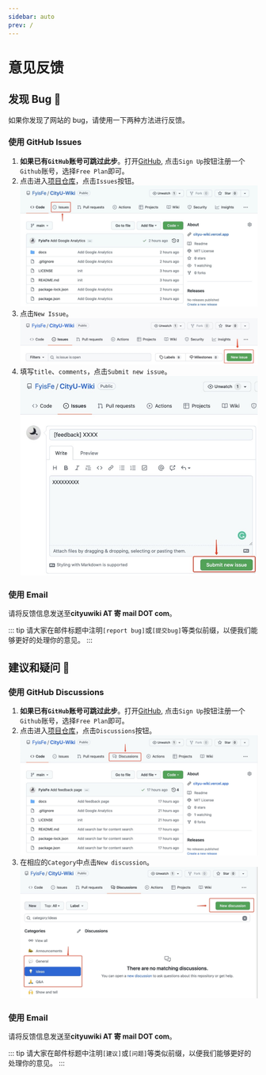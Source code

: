 ```yaml
---
sidebar: auto
prev: /
---
```


# 意见反馈

## 发现 Bug :red_circle:

如果你发现了网站的 bug，请使用一下两种方法进行反馈。

### 使用 GitHub Issues <Badge type="tip" text="Suggested" vertical="top" />

1. **如果已有`GitHub`账号可跳过此步**。打开[GitHub](https://github.com/), 点击`Sign Up`按钮注册一个`Github`账号，选择`Free Plan`即可。
2. 点击进入[项目仓库](https://github.com/FyisFe/CityU-Wiki)，点击`Issues`按钮。 ![](./images/repo-issue.jpg)
3. 点击`New Issue`。 ![](./images/new-issue.jpg)
4. 填写`title`、`comments`，点击`Submit new issue`。 ![](./images/submit-issue.jpg)

### 使用 Email

请将反馈信息发送至**cityuwiki AT 寄 mail DOT com**。

::: tip
请大家在邮件标题中注明`[report bug]`或`[提交bug]`等类似前缀，以便我们能够更好的处理你的意见。
:::

## 建议和疑问 :tada:

### 使用 GitHub Discussions <Badge type="tip" text="Suggested" vertical="top" />

1. **如果已有`GitHub`账号可跳过此步**。打开[GitHub](https://github.com/), 点击`Sign Up`按钮注册一个`Github`账号，选择`Free Plan`即可。
2. 点击进入[项目仓库](https://github.com/FyisFe/CityU-Wiki)，点击`Discussions`按钮。 ![](./images/repo-disc.jpg)
3. 在相应的`Category`中点击`New discussion`。 ![](./images/new-disc.jpg)

### 使用 Email

请将反馈信息发送至**cityuwiki AT 寄 mail DOT com**。

::: tip
请大家在邮件标题中注明`[建议]`或`[问题]`等类似前缀，以便我们能够更好的处理你的意见。
:::
